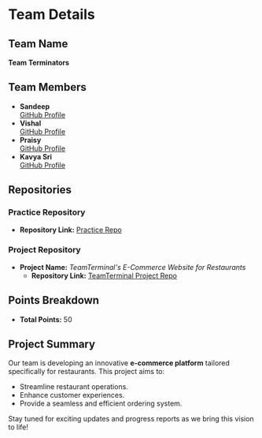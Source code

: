 # Team Details

## Team Name
**Team Terminators**

## Team Members
- **Sandeep**  
  [GitHub Profile](https://github.com/Sandeep1692)
- **Vishal**  
  [GitHub Profile](https://github.com/srivishal123478)
- **Praisy**  
  [GitHub Profile](https://github.com/Praisy-Sera1)
- **Kavya Sri**  
  [GitHub Profile](https://github.com/kavyasri1662)

## Repositories

### Practice Repository
- **Repository Link:** [Practice Repo](https://github.com/Sandeep1692/CTS-2401692/)

### Project Repository
- **Project Name:** *TeamTerminal's E-Commerce Website for Restaurants*  
  - **Repository Link:** [TeamTerminal Project Repo](https://github.com/Sandeep1692/TeamTerminal-s-E-Commerce-Website-for-Restaurant-Project)

## Points Breakdown
- **Total Points:** 50

## Project Summary
Our team is developing an innovative **e-commerce platform** tailored specifically for restaurants. This project aims to:
- Streamline restaurant operations.
- Enhance customer experiences.
- Provide a seamless and efficient ordering system.

Stay tuned for exciting updates and progress reports as we bring this vision to life!